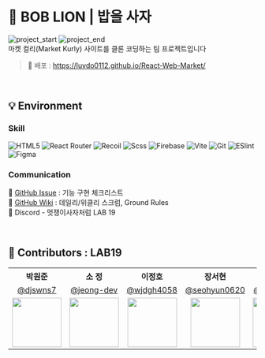 # 🦁 BOB LION | 밥을 사자

![project_start](https://img.shields.io/badge/Project%20start-2023--03--13-green) ![project_end](https://img.shields.io/badge/Project%20end-2023--03--28-orange) <br>
마켓 컬리(Market Kurly) 사이트를 클론 코딩하는 팀 프로젝트입니다

> 🚩 배포 : https://luvdo0112.github.io/React-Web-Market/

<br>

## 💡 Environment

### Skill

![HTML5](https://img.shields.io/badge/React-61DBFB?style=flat-square&logo=React&logoColor=black) ![React Router](https://img.shields.io/badge/React%20Router-CA4245?style=flat-square&logo=ReactRouter&logoColor=white) ![Recoil](https://img.shields.io/badge/Recoil-3578E5?style=flat-square&logo=Recoil&logoColor=white) ![Scss](https://img.shields.io/badge/Scss-CC6699?style=flat-square&logo=Sass&logoColor=white) ![Firebase](https://img.shields.io/badge/Firebase-FFCA28?style=flat-square&logo=Firebase&logoColor=black) ![Vite](https://img.shields.io/badge/Vite-646CFF?style=flat-square&logo=Vite&logoColor=white) ![Git](https://img.shields.io/badge/Git-F05032?style=flat-square&logo=Git&logoColor=white) ![ESlint](https://img.shields.io/badge/ESLint-4B32C3?style=flat-square&logo=ESLint&logoColor=white) ![Figma](https://img.shields.io/badge/Figma-FF7262?style=flat-square&logo=Figma&logoColor=white)

### Communication

🔗 [GitHub Issue](https://github.com/Bob-Lion/React-Web-Market/issues) : 기능 구현 체크리스트 <br>
🔗 [GitHub Wiki](https://github.com/Bob-Lion/React-Web-Market/wiki) : 데일리/위클리 스크럼, Ground Rules <br>
💬 Discord - 멋쟁이사자처럼 LAB 19 <br>

<br>

## 🧑 Contributors : LAB19
<table align="center">
  <tr>
    <th>박원준</th>
    <th>소 정</th>
    <th>이정호</th>
    <th>장서현</th>
    <th>정진이</th>
  </tr>
  <tr>
    <td align="center"><a href="https://github.com/djswns7">@djswns7</a></td>
    <td align="center"><a href="https://github.com/jeong-dev">@jeong-dev</a></td>
    <td align="center"><a href="https://github.com/wjdgh4058">@wjdgh4058</a></td>
    <td align="center"><a href="https://github.com/seohyun0620">@seohyun0620</a></td>
    <td align="center"><a href="https://github.com/luvdo0112">@luvdo0112</a></td>
  </tr>
  <tr>
    <td align="center"><img src="https://github.com/djswns7.png" width="100"></td>
    <td align="center"><img src="https://github.com/jeong-dev.png" width="100"></td>
    <td align="center"><img src="https://github.com/wjdgh4058.png" width="100"></td>
    <td align="center"><img src="https://github.com/seohyun0620.png" width="100"></td>
    <td align="center"><img src="https://github.com/luvdo0112.png" width="100"></td>
  </tr>
</table>
